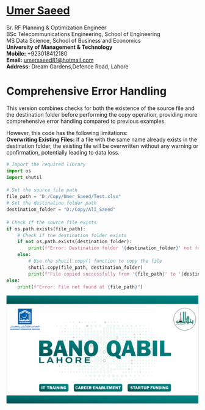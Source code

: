 #  [Umer Saeed](https://www.linkedin.com/in/engumersaeed/)
Sr. RF Planning & Optimization Engineer<br>
BSc Telecommunications Engineering, School of Engineering<br>
MS Data Science, School of Business and Economics<br>
**University of Management & Technology**<br>
**Mobile:**     +923018412180<br>
**Email:**  umersaeed81@hotmail.com<br>
**Address:** Dream Gardens,Defence Road, Lahore<br>

# Comprehensive Error Handling

This version combines checks for both the existence of the source file and the destination folder before performing the copy operation, providing more comprehensive error handling compared to previous examples.

However, this code has the following limitations:<br>
**Overwriting Existing Files:** If a file with the same name already exists in the destination folder, the existing file will be overwritten without any warning or confirmation, potentially leading to data loss.



```python
# Import the required library
import os
import shutil

# Set the source file path
file_path = "D:/Copy/Umer_Saeed/Test.xlsx"
# Set the destination folder path
destination_folder = "D:/Copy/Ali_Saeed"

# Check if the source file exists
if os.path.exists(file_path):
    # Check if the destination folder exists
    if not os.path.exists(destination_folder):
        print(f"Error: Destination folder '{destination_folder}' not found.")
    else:
        # Use the shutil.copy() function to copy the file
        shutil.copy(file_path, destination_folder)
        print(f"File copied successfully from '{file_path}' to '{destination_folder}'.")
else:
    print(f"Error: File not found at {file_path}")
```

![](https://github.com/Umersaeed81/File_Management_Operations/blob/main/log/pic1.png?raw=true)


```python

```
